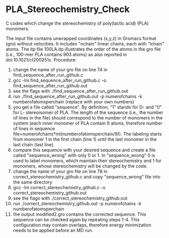 # PLA_Stereochemistry_Check
C codes which change the stereochemistry of poly(lactic acid) (PLA) monomers.  

The input file contains unwrapped coordinates (x,y,z) in Gromacs format (gro) without velocities. It includes "nchain" linear chains, each with "lchain" atoms. The itp file 100LA.itp illustrates the order of the atoms in the gro file (i.e., 100-mer PLA contains 903 atoms) as also reported in doi:10.1021/ct200251x.
Procedure:
1) change the name of your gro file on line 74 in find_sequence_after_run_github.c
2) gcc -lm find_sequence_after_run_github.c -o find_sequence_after_run_github.out
3) see the flags with ./find_sequence_after_run_github.out
4) run ./find_sequence_after_run_github.out -p numerofchains -k numberofatomsperchain (replace with your own numbers)
5) you get a file called "sequence". By definition, "1" stands for D- and "0" for L- stereoisomer of PLA. The length of the sequence (i.e., the number of lines in the file) should correspond to the number of monomers in the system (each inner monomer of PLA contain 9 atoms, therefore number of lines in sequence file=numerofchains*int(numberofatomsperchain/9)). The labeling starts from monomer 1 in the first chain (line 1) until the last monomer in the last chain (last line).
6) compare this sequence with your desired sequence and create a file called "sequence_wrong" with only 0 or 1. In "sequence_wrong" 0 is used to label monomers, which maintain their stereochemistry and 1 for monomers, whose stereochemistry will be changed by the code.
7) change the name of your gro file on line 78 in correct_stereochemistry_github.c and copy "sequence_wrong" file into the same directory
8) gcc -lm correct_stereochemistry_github.c -o correct_stereochemistry_github.out
9) see the flags with ./correct_stereochemistry_github.out
10) run ./correct_stereochemistry_github.out -p numerofchains -k numberofatomsperchain
11) the output modified2.gro contains the corrected sequence. This sequence can be checked again by repeating steps 1-4. This configuration may contain overlaps, therefore energy minimization needs to be applied before an MD run.

